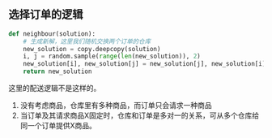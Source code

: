 ## 选择订单的逻辑

```python
def neighbour(solution):
    # 生成新解，这里我们随机交换两个订单的仓库
    new_solution = copy.deepcopy(solution)
    i, j = random.sample(range(len(new_solution)), 2)
    new_solution[i], new_solution[j] = new_solution[j], new_solution[i]
    return new_solution
```
这里的配送逻辑不是这样的。
1. 没有考虑商品，仓库里有多种商品，而订单只会请求一种商品
2. 当订单及其请求商品X固定时，仓库和订单是多对一的关系，可从多个仓库给同一个订单提供X商品。
